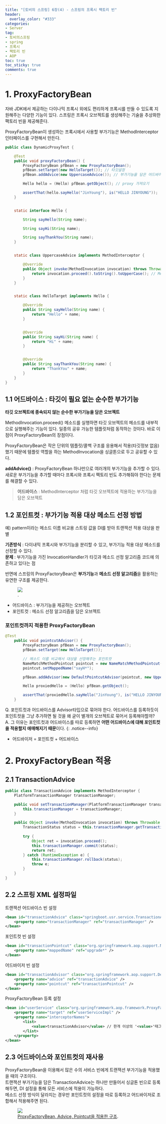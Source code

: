 ```yaml
---
title: "[토비의 스프링] 6장(4) - 스프링의 프록시 팩토리 빈"
header:
  overlay_color: "#333"
categories:
- Server
tag: 
- 토비의스프링
- spring
- 프록시
- 팩토리 빈
- AOP
toc: true
toc_sticky: true
comments: true
---
```


# 1. ProxyFactoryBean
자바 JDK에서 제공하는 다이나믹 프록시 외에도 편리하게 프록시를 만들 수 있도록 지원해주는 다양한 기능이 있다. 
스프링은 프록시 오브젝트를 생성해주는 기술을 추상화한 팩토리 빈을 제공해준다.  

ProxyFactoryBean이 생성하는 프록시에서 사용할 부가기능은 MethodInterceptor인터페이스를 구현해서 만든다.
 
```java
public class DynamicProxyTest {

    @Test
    public void proxyFactoryBean() {
        ProxyFactoryBean pfBean = new ProxyFactoryBean();
        pfBean.setTarget(new HelloTarget()); // 타깃설정
        pfBean.addAdvice(new UppercaseAdvice()); // 부가기능을 담은 어드바이스 추가

        Hello hello = (Hello) pfBean.getObject(); // proxy 가져오기

        assertThat(hello.sayHello("JinYoung"), is("HELLO JINYOUNG"));
    }


    static interface Hello {

        String sayHello(String name);

        String sayHi(String name);

        String sayThankYou(String name);
    }


    static class UppercaseAdvice implements MethodInterceptor {

        @Override
        public Object invoke(MethodInvocation invocation) throws Throwable {
            return invocation.proceed().toString().toUpperCase(); // MethodInvocation은 메소드 정보와 타깃 오브젝트를 알고 있음.
        }
    }


    static class HelloTarget implements Hello {

        @Override
        public String sayHello(String name) {
            return "Hello" + name;
        }


        @Override
        public String sayHi(String name) {
            return "Hi" + name;
        }


        @Override
        public String sayThankYou(String name) {
            return "ThankYou" + name;
        }
    }
}
```

## 1.1 어드바이스 : 타깃이 필요 없는 순수한 부가기능  

**타깃 오브젝트에 종속되지 않는 순수한 부가기능을 담은 오브젝트**  

MethodInvocation.proceed() 메소드를 실행하면 타깃 오브젝트의 메소드를 내부적으로 실행해주는 기능이 있다. 일종의 공유 가능한 템플릿처럼 동작하는 것이다.
바로 이점이 ProxyFactoryBean의 장점이다.   

ProxyFactoryBean은 작은 단위의 템플릿/콜백 구조를 응용해서 적용(타깃정보 없음)했기 때문에 템플릿 역할을 하는 MethodInvocation을 싱글톤으로 두고 공유할 수 있다.  

**addAdvice()** : ProxyFactoryBean 하나만으로 여러개의 부가기능을 추가할 수 있다. 새로운 부가기능을 추가할 때마다 프록시와 프록시 팩토리 빈도 추가해줘야 한다는 문제를 해결할 수 있다.

> **어드바이스** : MethodInterceptor 처럼 타깃 오브젝트에 적용하는 부가기능을 담은 오브젝트


## 1.2 포인트컷 : 부가기능 적용 대상 메소드 선정 방법

예) pattern이라는 메소드 이름 비교용 스트링 값을 DI를 받아 트랜잭션 적용 대상을 판별  


**기존방식** : 다이내믹 프록시와 부가기능을 분리할 수 있고, 부가기능 적용 대상 메소드를 선정할 수 있다.  
**문제** : 부가기능을 가진 InvocationHandler가 타깃과 메소드 선정 알고리즘 코드에 의존하고 있다는 점  

반면에 스프링의 ProxyFactoryBean은 **부가기능**과 **메소드 선정 알고리즘**을 활용하는 유연한 구조를 제공한다.
<figure>
	<a href="/assets/images/toby-spring/6-17.jpg"><img src="/assets/images/toby-spring/6-17.jpg"></a>
	<figcaption><a href="/assets/images/toby-spring/6-17.jpg" title="그림 6-17"></a>.</figcaption>
</figure>

* 어드바이스 : 부가기능을 제공하는 오브젝트
* 포인트컷 : 메소드 선정 알고리즘을 담은 오브젝트

### 포인트컷까지 적용한 ProxyFactoryBean 
```java
@Test
    public void pointcutAdvisor() {
        ProxyFactoryBean pfBean = new ProxyFactoryBean();
        pfBean.setTarget(new HelloTarget());

        // 메소드 이름 비교해서 대상을 선정해주는 포인트컷
        NameMatchMethodPointcut pointcut = new NameMatchMethodPointcut();
        pointcut.setMappedName("sayH*");

        pfBean.addAdvisor(new DefaultPointcutAdvisor(pointcut, new UppercaseAdvice()));

        Hello proxiedHello = (Hello) pfBean.getObject();

        assertThat(proxiedHello.sayHello("JinYoung"), is("HELLO JINYOUNG"));
    }
```

Q. 포인트컷과 어드바이스를 Advisor타입으로 묶어야 한다. 어드바이스를 등록하듯이 포인트컷을 그냥 추가하면 될 것을 왜 굳이 별개의 오브젝트로 묶어서 등록해야할까?  
A. 그 이유는 포인트컷과 어드바이스를 따로 등록하면 **어떤 어드바이스에 대해 포인트컷을 적용할지 애매해지기 때문**이다. 
{: .notice--info}

* 어드바이저 = 포인트컷 + 어드바이스  

# 2. ProxyFactoryBean 적용

## 2.1 TransactionAdvice
```java
public class TransactionAdvice implements MethodInterceptor {
    PlatformTransactionManager transactionManager;

    public void setTransactionManager(PlatformTransactionManager transactionManager) {
        this.transactionManager = transactionManager;
    }

    public Object invoke(MethodInvocation invocation) throws Throwable {
        TransactionStatus status = this.transactionManager.getTransaction(new DefaultTransactionDefinition());
        
        try {
            Object ret = invocation.proceed();
            this.transactionManager.commit(status);
            return ret;
        } catch (RuntimeException e) {
            this.transactionManager.rollback(status);
            throw e;
        }
    }
}
```

## 2.2 스프링 XML 설정파일

트랜잭션 어드바이스 빈 설정
```xml
<bean id="transactionAdvice" class="springboot.usr.service.TransactionAdvice">
    <property name="transactionManager" ref="transactionManager" />
</bean>
```

포인트컷 빈 설정
```xml
<bean id="transactionPointcut" class="org.springframework.aop.support.NameMatchMethodPointcut">
    <property name="mappedName" ref="upgrade*" />
</bean>
```

어드바이저 빈 설정
```xml
<bean id="transactionAdvisor" class="org.springframework.aop.support.DefaultPointcutAdvisor">
    <property name="advice" ref="transactionAdvice" />
    <property name="pointcut" ref="transactionPointcut" />
</bean>
```

ProxyFactoryBean 등록 설정
```xml
<bean id="userService" class="org.springframework.aop.framework.ProxyFactoryBean">
    <property name="target" ref="userServiceImpl" />
    <property name="interceptorNames">
        <list>
            <value>transactionAdvisor</value> // 한개 이상의 '<value>'태그를 넣을 수 있다.
        </list>    
    </property>
</bean>
```

## 2.3 어드바이스와 포인트컷의 재사용

ProxyFactoryBean을 이용해서 많은 수의 서비스 빈에게 트랜잭션 부가기능을 적용했을 때의 구조이다.  
트랜잭션 부가기능을 담은 TransactionAdvice는 하나만 만들어서 싱글톤 빈으로 등록해두면, DI 설정을 통해 모든 서비스에 적용이 가능하다.  
메소드 선정 방식이 달라지는 경우만 포인트컷의 설정을 따로 등록하고 어드바이저로 조합해서 적용해주면 된다.
<figure>
	<a href="/assets/images/toby-spring/6-19.jpg"><img src="/assets/images/toby-spring/6-19.jpg"></a>
	<figcaption><a href="/assets/images/toby-spring/6-19.jpg" title="그림 6-19">ProxyFactoryBean, Advice, Pointcut을 적용한 구조</a>.</figcaption>
</figure>